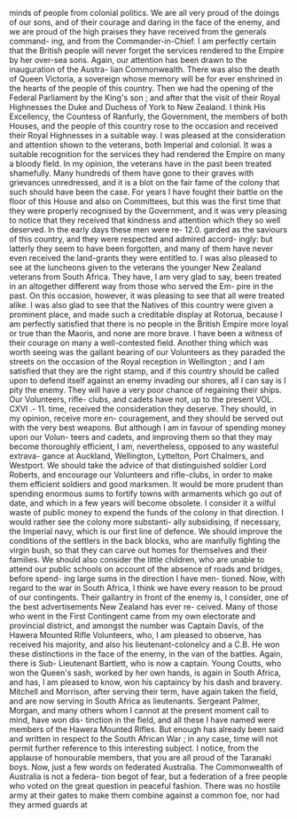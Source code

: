 minds of people from colonial politics. We are all very proud of the doings of our sons, and of their courage and daring in the face of the enemy, and we are proud of the high praises they have received from the generals command- ing, and from the Commander-in-Chief. I am perfectly certain that the British people will never forget the services rendered to the Empire by her over-sea sons. Again, our attention has been drawn to the inauguration of the Austra- lian Commonwealth. There was also the death of Queen Victoria, a sovereign whose memory will be for ever enshrined in the hearts of the people of this country. Then we had the opening of the Federal Parliament by the King's son ; and after that the visit of their Royal Highnesses the Duke and Duchess of York to New Zealand. I think His Excellency, the Countess of Ranfurly, the Government, the members of both Houses, and the people of this country rose to the occasion and received their Royal Highnesses in a suitable way. I was pleased at the consideration and attention shown to the veterans, both Imperial and colonial. It was a suitable recognition for the services they had rendered the Empire on many a bloody field. In my opinion, the veterans have in the past been treated shamefully. Many hundreds of them have gone to their graves with grievances unredressed, and it is a blot on the fair fame of the colony that such should have been the case. For years I have fought their battle on the floor of this House and also on Committees, but this was the first time that they were properly recognised by the Government, and it was very pleasing to notice that they received that kindness and attention which they so well deserved. In the early days these men were re- 12.0. garded as the saviours of this country, and they were respected and admired accord- ingly: but latterly they seem to have been forgotten, and many of them have never even received the land-grants they were entitled to. I was also pleased to see at the luncheons given to the veterans the younger New Zealand veterans from South Africa. They have, I am very glad to say, been treated in an altogether different way from those who served the Em- pire in the past. On this occasion, however, it was pleasing to see that all were treated alike. I was also glad to see that the Natives of this country were given a prominent place, and made such a creditable display at Rotorua, because I am perfectly satisfied that there is no people in the British Empire more loyal or true than the Maoris, and none are more brave. I have been a witness of their courage on many a well-contested field. Another thing which was worth seeing was the gallant bearing of our Volunteers as they paraded the streets on the occasion of the Royal reception in Wellington ; and I am satisfied that they are the right stamp, and if this country should be called upon to defend itself against an enemy invading our shores, all I can say is I pity the enemy. They will have a very poor chance of regaining their ships. Our Volunteers, rifle- clubs, and cadets have not, up to the present VOL. CXVI .- 11. time, received the consideration they deserve. They should, in my opinion, receive more en- couragement, and they should be served out with the very best weapons. But although I am in favour of spending money upon our Volun- teers and cadets, and improving them so that they may become thoroughly efficient, I am, nevertheless, opposed to any wasteful extrava- gance at Auckland, Wellington, Lyttelton, Port Chalmers, and Westport. We should take the advice of that distinguished soldier Lord Roberts, and encourage our Volunteers and rifle-clubs, in order to make them efficient soldiers and good marksmen. It would be more prudent than spending enormous sums to fortify towns with armaments which go out of date, and which in a few years will become obsolete. I consider it a wilful waste of public money to expend the funds of the colony in that direction. I would rather see the colony more substanti- ally subsidising, if necessary, the Imperial navy, which is our first line of defence. We should improve the conditions of the settlers in the back blocks, who are manfully fighting the virgin bush, so that they can carve out homes for themselves and their families. We should also consider the little children, who are unable to attend our public schools on account of the absence of roads and bridges, before spend- ing large sums in the direction I have men- tioned. Now, with regard to the war in South Africa, I think we have every reason to be proud of our contingents. Their gallantry in front of the enemy is, I consider, one of the best advertisements New Zealand has ever re- ceived. Many of those who went in the First Contingent came from my own electorate and provincial district, and amongst the number was Captain Davis, of the Hawera Mounted Rifle Volunteers, who, I am pleased to observe, has received his majority, and also his lieutenant-colonelcy and a C.B. He won these distinctions in the face of the enemy, in the van of the battles. Again, there is Sub- Lieutenant Bartlett, who is now a captain. Young Coutts, who won the Queen's sash, worked by her own hands, is again in South Africa, and has, I am pleased to know, won his captaincy by his dash and bravery. Mitchell and Morrison, after serving their term, have again taken the field, and are now serving in South Africa as lieutenants. Sergeant Palmer, Morgan, and many others whom I cannot at the present moment call to mind, have won dis- tinction in the field, and all these I have named were members of the Hawera Mounted Rifles. But enough has already been said and written in respect to the South African War ; in any case, time will not permit further reference to this interesting subject. I notice, from the applause of honourable members, that you are all proud of the Taranaki boys. Now, just a few words on federated Australia. The Commonwealth of Australia is not a federa- tion begot of fear, but a federation of a free people who voted on the great question in peaceful fashion. There was no hostile army at their gates to make them combine against a common foe, nor had they armed guards at 